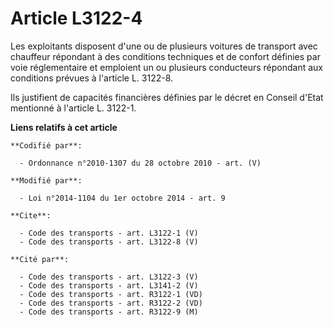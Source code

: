 # Article L3122-4

Les exploitants disposent d'une ou de plusieurs voitures de transport avec chauffeur répondant à des conditions techniques et
de confort définies par voie réglementaire et emploient un ou plusieurs conducteurs répondant aux conditions prévues à
l'article L. 3122-8. 

Ils justifient de capacités financières définies par le décret en Conseil d'Etat mentionné à l'article L. 3122-1.

**Liens relatifs à cet article**

	**Codifié par**:

	  - Ordonnance n°2010-1307 du 28 octobre 2010 - art. (V)

	**Modifié par**:

	  - Loi n°2014-1104 du 1er octobre 2014 - art. 9

	**Cite**:

	  - Code des transports - art. L3122-1 (V)
	  - Code des transports - art. L3122-8 (V)

	**Cité par**:

	  - Code des transports - art. L3122-3 (V)
	  - Code des transports - art. L3141-2 (V)
	  - Code des transports - art. R3122-1 (VD)
	  - Code des transports - art. R3122-2 (VD)
	  - Code des transports - art. R3122-9 (M)
